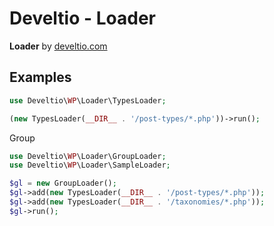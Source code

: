 # Develtio - Loader
**Loader** by [develtio.com](https://develtio.com)

Examples
------------
```php
use Develtio\WP\Loader\TypesLoader;

(new TypesLoader(__DIR__ . '/post-types/*.php'))->run();
```

Group

```php
use Develtio\WP\Loader\GroupLoader;
use Develtio\WP\Loader\SampleLoader;

$gl = new GroupLoader();
$gl->add(new TypesLoader(__DIR__ . '/post-types/*.php'));
$gl->add(new TypesLoader(__DIR__ . '/taxonomies/*.php'));
$gl->run();
```